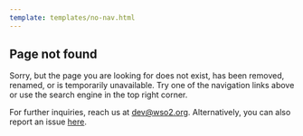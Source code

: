 ```yaml
---
template: templates/no-nav.html
---
```


<!--
 * Copyright (c) 2020, WSO2 Inc. (http://www.wso2.org) All Rights Reserved.
 *
 * WSO2 Inc. licenses this file to you under the Apache License,
 * Version 2.0 (the "License"); you may not use this file except
 * in compliance with the License.
 * You may obtain a copy of the License at
 *
 * http://www.apache.org/licenses/LICENSE-2.0
 *
 * Unless required by applicable law or agreed to in writing,
 * software distributed under the License is distributed on an
 * "AS IS" BASIS, WITHOUT WARRANTIES OR CONDITIONS OF ANY
 * KIND, either express or implied. See the License for the
 * specific language governing permissions and limitations
 * under the License.
-->

## Page not found


Sorry, but the page you are looking for does not exist, has been removed, renamed, or is temporarily unavailable. 
Try one of the navigation links above or use the search engine in the top right corner.

For further inquiries, reach us at [dev@wso2.org](mailto:dev@wso2.org). Alternatively, you can also report an issue [here](https://github.com/wso2/docs-cloud/issues). 

